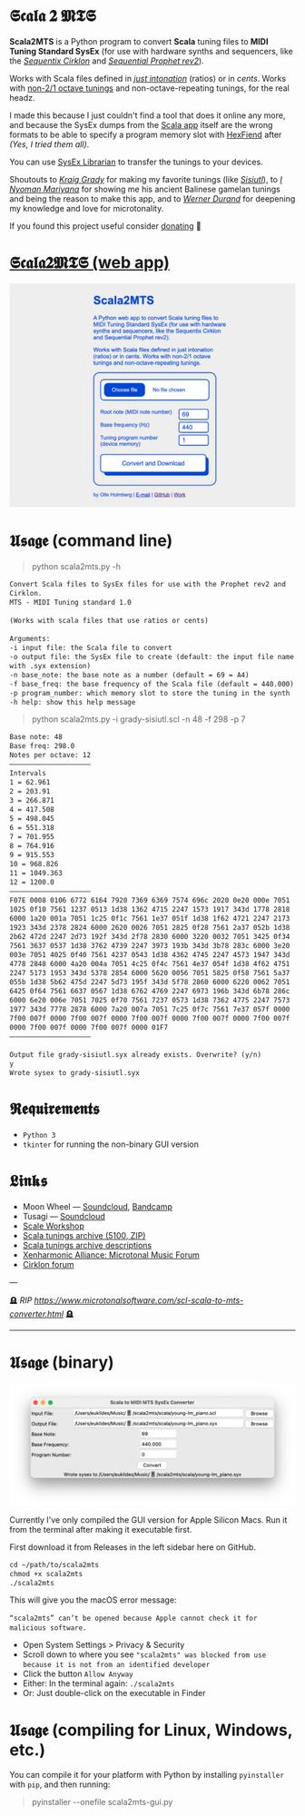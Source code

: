 # 𝕾𝖈𝖆𝖑𝖆 𝟐 𝕸𝕿𝕾

**Scala2MTS** is a Python program to convert **Scala** tuning files to **MIDI Tuning Standard SysEx** (for use with hardware synths and sequencers, like the *[Sequentix Cirklon](https://www.sequentix.com/)* and *[Sequential Prophet rev2](https://www.sequential.com/product/prophetrev2/)*).

Works with Scala files defined in *[just intonation](https://www.kylegann.com/tuning.html)* (ratios) or in *cents*. Works with [non-2/1 octave tunings](https://en.xen.wiki/w/Bohlen-Pierce_scale) and non-octave-repeating tunings, for the real headz.

I made this because I just couldn't find a tool that does it online any more, and because the SysEx dumps from the [Scala app](https://huygens-fokker.org/scala/) itself are the wrong formats to be able to specify a program memory slot with [HexFiend](https://hexfiend.com/) after *(Yes, I tried them all)*.

You can use [SysEx Librarian](https://www.snoize.com/sysexlibrarian/) to transfer the tunings to your devices.

Shoutouts to *[Kraig Grady](https://anaphoria.bandcamp.com/music)* for making my favorite tunings (like *[Sisiutl](https://www.anaphoria.com/centaur.html)*), to *[I Nyoman Mariyana](https://www.instagram.com/mangbosski/)* for showing me his ancient Balinese gamelan tunings and being the reason to make this app, and to *[Werner Durand](https://wernerdurand.bandcamp.com/)* for deepening my knowledge and love for microtonality.

If you found this project useful consider [donating](https://www.paypal.com/donate/?hosted_button_id=ZYM99298H3T2Y) 🙏

# [𝕾𝖈𝖆𝖑𝖆𝟐𝕸𝕿𝕾 (web app)](https://scala2mts.vercel.app/)

![Scala2MTS web](https://raw.githubusercontent.com/unremarkablegarden/scala2mts/main/screenshots/web-app.png)


# 𝖀𝖘𝖆𝖌𝖊 (command line)

> python scala2mts.py -h

```
Convert Scala files to SysEx files for use with the Prophet rev2 and Cirklon.
MTS - MIDI Tuning standard 1.0

(Works with scala files that use ratios or cents)

Arguments:
-i input file: the Scala file to convert
-o output file: the SysEx file to create (default: the input file name with .syx extension)
-n base_note: the base note as a number (default = 69 = A4)
-f base_freq: the base frequency of the Scala file (default = 440.000)
-p program_number: which memory slot to store the tuning in the synth
-h help: show this help message
```

> python scala2mts.py -i grady-sisiutl.scl -n 48 -f 298 -p 7

```
Base note: 48
Base freq: 298.0
Notes per octave: 12
————————————————————
Intervals
1 = 62.961
2 = 203.91
3 = 266.871
4 = 417.508
5 = 498.045
6 = 551.318
7 = 701.955
8 = 764.916
9 = 915.553
10 = 968.826
11 = 1049.363
12 = 1200.0
————————————————————
F07E 0008 0106 6772 6164 7920 7369 6369 7574 696c 2020 0e20 000e 7051
1025 0f10 7561 1237 0513 1d38 1362 4715 2247 1573 1917 343d 1778 2818
6000 1a20 001a 7051 1c25 0f1c 7561 1e37 051f 1d38 1f62 4721 2247 2173
1923 343d 2378 2824 6000 2620 0026 7051 2825 0f28 7561 2a37 052b 1d38
2b62 472d 2247 2d73 192f 343d 2f78 2830 6000 3220 0032 7051 3425 0f34
7561 3637 0537 1d38 3762 4739 2247 3973 193b 343d 3b78 283c 6000 3e20
003e 7051 4025 0f40 7561 4237 0543 1d38 4362 4745 2247 4573 1947 343d
4778 2848 6000 4a20 004a 7051 4c25 0f4c 7561 4e37 054f 1d38 4f62 4751
2247 5173 1953 343d 5378 2854 6000 5620 0056 7051 5825 0f58 7561 5a37
055b 1d38 5b62 475d 2247 5d73 195f 343d 5f78 2860 6000 6220 0062 7051
6425 0f64 7561 6637 0567 1d38 6762 4769 2247 6973 196b 343d 6b78 286c
6000 6e20 006e 7051 7025 0f70 7561 7237 0573 1d38 7362 4775 2247 7573
1977 343d 7778 2878 6000 7a20 007a 7051 7c25 0f7c 7561 7e37 057f 0000
7f00 007f 0000 7f00 007f 0000 7f00 007f 0000 7f00 007f 0000 7f00 007f
0000 7f00 007f 0000 7f00 007f 0000 01F7
————————————————————

Output file grady-sisiutl.syx already exists. Overwrite? (y/n)
y
Wrote sysex to grady-sisiutl.syx
```

# 𝕽𝖊𝖖𝖚𝖎𝖗𝖊𝖒𝖊𝖓𝖙𝖘
* `Python 3`
* `tkinter` for running the non-binary GUI version


# 𝕷𝖎𝖓𝖐𝖘
* Moon Wheel — [Soundcloud](https://soundcloud.com/moonwheel), [Bandcamp](https://moonwheel.bandcamp.com/)
* Tusagi — [Soundcloud](https://soundcloud.com/tusagi)
* [Scale Workshop](https://sevish.com/scaleworkshop/)
* [Scala tunings archive (5100, ZIP)](https://huygens-fokker.org/docs/scales.zip)
* [Scala tunings archive descriptions](https://huygens-fokker.org/docs/scalesdir.txt)
* [Xenharmonic Alliance: Microtonal Music Forum](https://www.facebook.com/groups/476404232379884)
* [Cirklon forum](http://forum.sequentix.com/viewforum.php?f=1)

—

🪦 *RIP https://www.microtonalsoftware.com/scl-scala-to-mts-converter.html* 🪦

---

# 𝖀𝖘𝖆𝖌𝖊 (binary)

![Scala2MTS](https://raw.githubusercontent.com/unremarkablegarden/scala2mts/main/screenshots/GUI%20v0.0.4.png)

Currently I've only compiled the GUI version for Apple Silicon Macs. Run it from the terminal after making it executable first.

First download it from Releases in the left sidebar here on GitHub.

```
cd ~/path/to/scala2mts
chmod +x scala2mts
./scala2mts
```

This will give you the macOS error message:

`“scala2mts” can’t be opened because Apple cannot check it for malicious software.`

* Open System Settings > Privacy & Security
* Scroll down to where you see `"scala2mts" was blocked from use because it is not from an identified developer`
* Click the button `Allow Anyway`
* Either: In the terminal again: `./scala2mts`
* Or: Just double-click on the executable in Finder


# 𝖀𝖘𝖆𝖌𝖊 (compiling for Linux, Windows, etc.)

You can compile it for your platform with Python by installing `pyinstaller` with `pip`, and then running:

> pyinstaller --onefile scala2mts-gui.py
